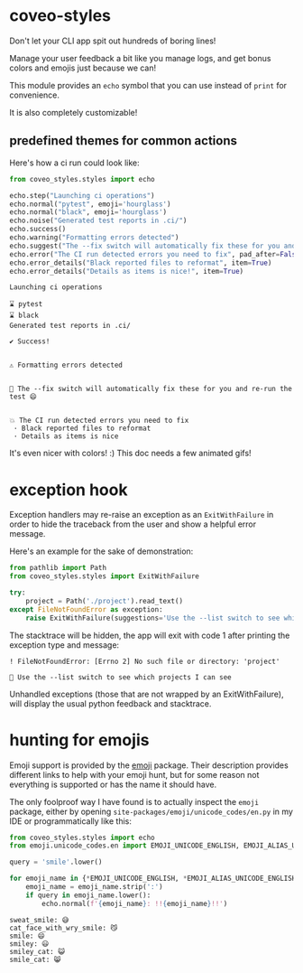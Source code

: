 # coveo-styles

Don't let your CLI app spit out hundreds of boring lines!

Manage your user feedback a bit like you manage logs, and get bonus colors and emojis just because we can!

This module provides an `echo` symbol that you can use instead of `print` for convenience.

It is also completely customizable!


## predefined themes for common actions

Here's how a ci run could look like:

```python
from coveo_styles.styles import echo

echo.step("Launching ci operations")
echo.normal("pytest", emoji='hourglass')
echo.normal("black", emoji='hourglass')
echo.noise("Generated test reports in .ci/")
echo.success()
echo.warning("Formatting errors detected")
echo.suggest("The --fix switch will automatically fix these for you and re-run the test !!smile!!")
echo.error("The CI run detected errors you need to fix", pad_after=False)
echo.error_details("Black reported files to reformat", item=True)
echo.error_details("Details as items is nice!", item=True)
```


```
Launching ci operations

⌛ pytest
⌛ black
Generated test reports in .ci/

✔ Success!


⚠ Formatting errors detected


🤖 The --fix switch will automatically fix these for you and re-run the test 😄


💥 The CI run detected errors you need to fix
 · Black reported files to reformat
 · Details as items is nice
```

It's even nicer with colors! :) This doc needs a few animated gifs!



# exception hook

Exception handlers may re-raise an exception as an `ExitWithFailure` in order to hide the traceback from the user and show a helpful error message.

Here's an example for the sake of demonstration:

```python
from pathlib import Path
from coveo_styles.styles import ExitWithFailure

try:
    project = Path('./project').read_text()
except FileNotFoundError as exception:
    raise ExitWithFailure(suggestions='Use the --list switch to see which projects I can see') from exception
```

The stacktrace will be hidden, the app will exit with code 1 after printing the exception type and message:

```
! FileNotFoundError: [Errno 2] No such file or directory: 'project'

🤖 Use the --list switch to see which projects I can see
```

Unhandled exceptions (those that are not wrapped by an ExitWithFailure), will display the usual python feedback and stacktrace.



# hunting for emojis

Emoji support is provided by the [emoji](https://pypi.org/project/emoji/) package. 
Their description provides different links to help with your emoji hunt, but for some reason not everything is supported or has the name it should have.

The only foolproof way I have found is to actually inspect the `emoji` package, either by opening `site-packages/emoji/unicode_codes/en.py` in my IDE or programmatically like this:

```python
from coveo_styles.styles import echo
from emoji.unicode_codes.en import EMOJI_UNICODE_ENGLISH, EMOJI_ALIAS_UNICODE_ENGLISH

query = 'smile'.lower()

for emoji_name in {*EMOJI_UNICODE_ENGLISH, *EMOJI_ALIAS_UNICODE_ENGLISH}:
    emoji_name = emoji_name.strip(':')
    if query in emoji_name.lower():
        echo.normal(f'{emoji_name}: !!{emoji_name}!!')
```

```
sweat_smile: 😅
cat_face_with_wry_smile: 😼
smile: 😄
smiley: 😃
smiley_cat: 😺
smile_cat: 😸
```
